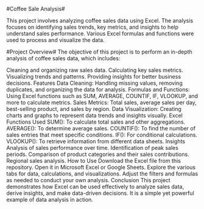 #Coffee Sale Analysis#

This project involves analyzing coffee sales data using Excel. The analysis focuses on identifying sales trends, key metrics, and insights to help understand sales performance. Various Excel formulas and functions were used to process and visualize the data.

#Project Overview#
The objective of this project is to perform an in-depth analysis of coffee sales data, which includes:

Cleaning and organizing raw sales data.
Calculating key sales metrics.
Visualizing trends and patterns.
Providing insights for better business decisions.
Features
Data Cleaning: Handling missing values, removing duplicates, and organizing the data for analysis.
Formulas and Functions: Using Excel functions such as SUM, AVERAGE, COUNTIF, IF, VLOOKUP, and more to calculate metrics.
Sales Metrics: Total sales, average sales per day, best-selling product, and sales by region.
Data Visualization: Creating charts and graphs to represent data trends and insights visually.
Excel Functions Used
SUM(): To calculate total sales and other aggregations.
AVERAGE(): To determine average sales.
COUNTIF(): To find the number of sales entries that meet specific conditions.
IF(): For conditional calculations.
VLOOKUP(): To retrieve information from different data sheets.
Insights
Analysis of sales performance over time.
Identification of peak sales periods.
Comparison of product categories and their sales contributions.
Regional sales analysis.
How to Use
Download the Excel file from this repository.
Open it in Microsoft Excel or Google Sheets.
Explore the various tabs for data, calculations, and visualizations.
Adjust the filters and formulas as needed to conduct your own analysis.
Conclusion
This project demonstrates how Excel can be used effectively to analyze sales data, derive insights, and make data-driven decisions. It is a simple yet powerful example of data analysis in action.
